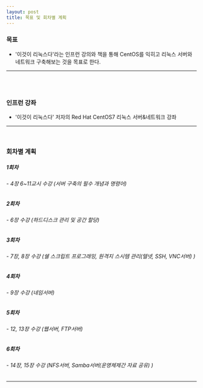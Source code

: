 ```yaml
---
layout: post
title: 목표 및 회차별 계획
---
```





### 목표
>  
 * '이것이 리눅스다'라는 인프런 강의와 책을 통해 CentOS를 익히고 리눅스 서버와 네트워크 구축해보는 것을 목표로 한다.
<hr/>
<br />
<br />


### 인프런 강좌
>
 * '이것이 리눅스다' 저자의 Red Hat CentOS7 리눅스 서버&네트워크 강좌
<hr/>
<br />

### 회차별 계획
> 
##### 1회차
###### - 4장 6~11교시 수강 (서버 구축의 필수 개념과 명령어)
##### 2회차
###### - 6장 수강 (하드디스크 관리 및 공간 할당)
##### 3회차
###### - 7장, 8장 수강 (쉘 스크립트 프로그래밍, 원격지 스시템 관리(텔넷, SSH, VNC서버) )
##### 4회차
###### - 9장 수강 (네임서버)
##### 5회차
###### - 12, 13장 수강 (웹서버, FTP서버)
##### 6회차
###### - 14장, 15장 수강 (NFS서버, Samba서버(운영체제간 자료 공유) )
<hr/>
